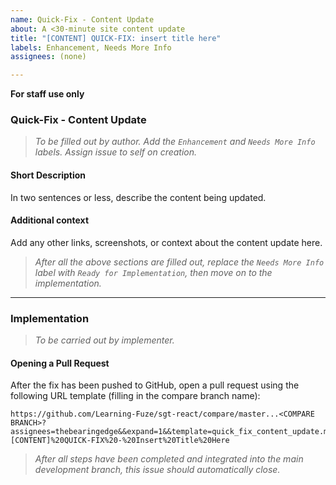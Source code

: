 ```yaml
---
name: Quick-Fix - Content Update
about: A <30-minute site content update
title: "[CONTENT] QUICK-FIX: insert title here"
labels: Enhancement, Needs More Info
assignees: (none)

---
```


**For staff use only**

### Quick-Fix - Content Update
> _To be filled out by author. Add the `Enhancement` and `Needs More Info` labels. Assign issue to self on creation._

#### **Short Description**
In two sentences or less, describe the content being updated.

#### **Additional context**
Add any other links, screenshots, or context about the content update here.

> _After all the above sections are filled out, replace the `Needs More Info` label with `Ready for Implementation`, then move on to the implementation._

---

### Implementation
> _To be carried out by implementer._

#### **Opening a Pull Request**
After the fix has been pushed to GitHub, open a pull request using the following URL template (filling in the compare branch name):
```
https://github.com/Learning-Fuze/sgt-react/compare/master...<COMPARE BRANCH>?assignees=thebearingedge&&expand=1&&template=quick_fix_content_update.md&&labels=Enhancement+Needs%20More%20Info&&title=[CONTENT]%20QUICK-FIX%20-%20Insert%20Title%20Here
```

> _After all steps have been completed and integrated into the main development branch, this issue should automatically close._
